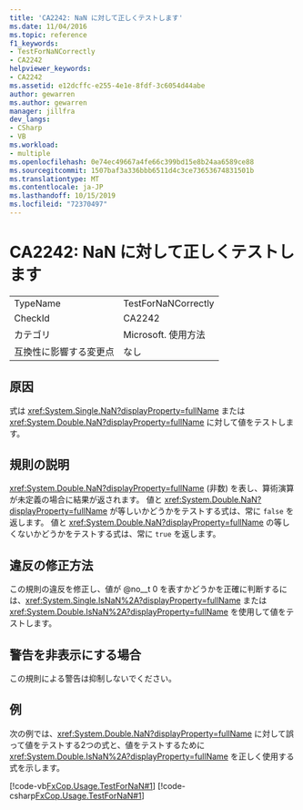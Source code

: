 ```yaml
---
title: 'CA2242: NaN に対して正しくテストします'
ms.date: 11/04/2016
ms.topic: reference
f1_keywords:
- TestForNaNCorrectly
- CA2242
helpviewer_keywords:
- CA2242
ms.assetid: e12dcffc-e255-4e1e-8fdf-3c6054d44abe
author: gewarren
ms.author: gewarren
manager: jillfra
dev_langs:
- CSharp
- VB
ms.workload:
- multiple
ms.openlocfilehash: 0e74ec49667a4fe66c399bd15e8b24aa6589ce88
ms.sourcegitcommit: 1507baf3a336bbb6511d4c3ce73653674831501b
ms.translationtype: MT
ms.contentlocale: ja-JP
ms.lasthandoff: 10/15/2019
ms.locfileid: "72370497"
---
```

# <a name="ca2242-test-for-nan-correctly"></a>CA2242: NaN に対して正しくテストします

|||
|-|-|
|TypeName|TestForNaNCorrectly|
|CheckId|CA2242|
|カテゴリ|Microsoft. 使用方法|
|互換性に影響する変更点|なし|

## <a name="cause"></a>原因
式は <xref:System.Single.NaN?displayProperty=fullName> または <xref:System.Double.NaN?displayProperty=fullName> に対して値をテストします。

## <a name="rule-description"></a>規則の説明
 <xref:System.Double.NaN?displayProperty=fullName> (非数) を表し、算術演算が未定義の場合に結果が返されます。 値と <xref:System.Double.NaN?displayProperty=fullName> が等しいかどうかをテストする式は、常に `false` を返します。 値と <xref:System.Double.NaN?displayProperty=fullName> の等しくないかどうかをテストする式は、常に `true` を返します。

## <a name="how-to-fix-violations"></a>違反の修正方法
この規則の違反を修正し、値が @no__t 0 を表すかどうかを正確に判断するには、<xref:System.Single.IsNaN%2A?displayProperty=fullName> または <xref:System.Double.IsNaN%2A?displayProperty=fullName> を使用して値をテストします。

## <a name="when-to-suppress-warnings"></a>警告を非表示にする場合
この規則による警告は抑制しないでください。

## <a name="example"></a>例
次の例では、<xref:System.Double.NaN?displayProperty=fullName> に対して誤って値をテストする2つの式と、値をテストするために <xref:System.Double.IsNaN%2A?displayProperty=fullName> を正しく使用する式を示します。

[!code-vb[FxCop.Usage.TestForNaN#1](../code-quality/codesnippet/VisualBasic/ca2242-test-for-nan-correctly_1.vb)]
[!code-csharp[FxCop.Usage.TestForNaN#1](../code-quality/codesnippet/CSharp/ca2242-test-for-nan-correctly_1.cs)]